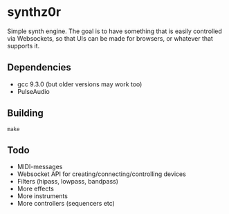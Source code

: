 # synthz0r

Simple synth engine. The goal is to have something that is easily controlled via Websockets, so that UIs can be made for browsers, or whatever that supports it.

## Dependencies

* gcc 9.3.0 (but older versions may work too)
* PulseAudio

## Building

    make

## Todo

* MIDI-messages
* Websocket API for creating/connecting/controlling devices
* Filters (hipass, lowpass, bandpass)
* More effects
* More instruments
* More controllers (sequencers etc)
